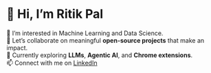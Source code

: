 # 👋 Hi, I’m Ritik Pal

👀 I’m interested in Machine Learning and Data Science.  
💬 Let’s collaborate on meaningful **open-source projects** that make an impact.  
🌱 Currently exploring **LLMs**, **Agentic AI**, and **Chrome extensions**.  
📫 Connect with me on [LinkedIn](https://www.linkedin.com/in/ritikpal09) 


<!--
**RitikPal98/ritikpal98** is a ✨ _special_ ✨ repository because its `README.md` (this file) appears on your GitHub profile.

Here are some ideas to get you started:

- 🔭 I’m currently working on ...
- 🌱 I’m currently learning ...
- 👯 I’m looking to collaborate on ...
- 🤔 I’m looking for help with ...
- 💬 Ask me about ...
- 📫 How to reach me: ...
- 😄 Pronouns: ...
- ⚡ Fun fact: ...
-->
